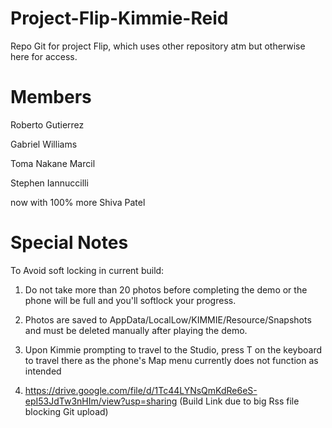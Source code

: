 # Project-Flip-Kimmie-Reid
Repo Git for project Flip, which uses other repository atm but otherwise here for access.

# Members
Roberto Gutierrez

Gabriel Williams

Toma Nakane Marcil

Stephen Iannuccilli

now with 100% more Shiva Patel

# Special Notes

To Avoid soft locking in current build:

1. Do not take more than 20 photos before completing the demo or the phone will be full and you'll softlock your progress.

2. Photos are saved to AppData/LocalLow/KIMMIE/Resource/Snapshots and must be deleted manually after playing the demo.

3. Upon Kimmie prompting to travel to the Studio, press T on the keyboard to travel there as the phone's Map menu currently does not function as intended

4. https://drive.google.com/file/d/1Tc44LYNsQmKdRe6eS-epI53JdTw3nHIm/view?usp=sharing (Build Link due to big Rss file blocking Git upload)
